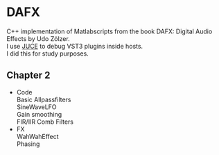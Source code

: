 # DAFX
 C++ implementation of Matlabscripts from the book DAFX: Digital Audio Effects by Udo Zölzer. \
 I use [JUCE](https://juce.com/get-juce/) to debug VST3 plugins inside hosts. \
 I did this for study purposes. 
 
## Chapter 2
 - Code \
 Basic Allpassfilters \
 SineWaveLFO \
 Gain smoothing \
 FIR/IIR Comb Filters
 - FX \
 WahWahEffect \
 Phasing
 
